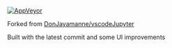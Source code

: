 [![AppVeyor](https://img.shields.io/appveyor/ci/neilsustc/vscode-jupyter.svg?style=flat-square&label=appveyor%20build)](https://ci.appveyor.com/project/neilsustc/vscode-jupyter/build/artifacts)

Forked from [DonJayamanne/vscodeJupyter](https://github.com/DonJayamanne/vscodeJupyter)

Built with the latest commit and some UI improvements